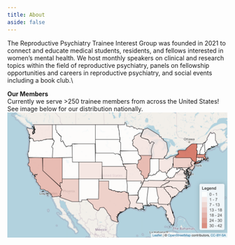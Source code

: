 ```yaml
---
title: About
aside: false
---
```


The Reproductive Psychiatry Trainee Interest Group was founded in 2021 to connect and educate medical students, residents, and fellows interested in women’s mental health. We host monthly speakers on clinical and research topics within the field of reproductive psychiatry, panels on fellowship opportunities and careers in reproductive psychiatry, and social events including a book club.\

**Our Members**\
Currently we serve >250 trainee members from across the United States! See image below for our distribution nationally.
<img src="/images/RPT_heatmap_122121.png" style="display: block; margin: auto;" />


